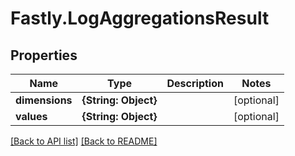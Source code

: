 # Fastly.LogAggregationsResult

## Properties

Name | Type | Description | Notes
------------ | ------------- | ------------- | -------------
**dimensions** | **{String: Object}** |  | [optional] 
**values** | **{String: Object}** |  | [optional] 


[[Back to API list]](../../README.md#endpoints) [[Back to README]](../../README.md)
